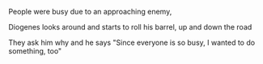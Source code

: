 ---
---

People were busy due to an approaching enemy, 

Diogenes looks around and starts to roll his barrel, up and down the road 

They ask him why and he says "Since everyone is so busy, I wanted to do something, too"


